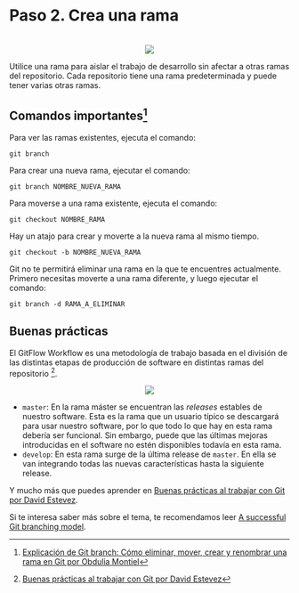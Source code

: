 # Paso 2. Crea una rama

<div align="center">
  </br>
	<img src="https://ik.imagekit.io/gdgjaen/charlas/open-source-2021/tr:h-0.8/git-crear-rama_7oXZIjj-mI.png" />
</div>


Utilice una rama para aislar el trabajo de desarrollo sin afectar a otras ramas del repositorio. Cada repositorio tiene una rama predeterminada y puede tener varias otras ramas. 

## Comandos importantes[^1]

Para ver las ramas existentes, ejecuta el comando:

```shell
git branch
```

Para crear una nueva rama, ejecutar el comando:

```shell
git branch NOMBRE_NUEVA_RAMA
```

Para moverse a una rama existente, ejecuta el comando:

```shell
git checkout NOMBRE_RAMA
```

Hay un atajo para crear y moverte a la nueva rama al mismo tiempo.

```shell
git checkout -b NOMBRE_NUEVA_RAMA
```

Git no te permitirá eliminar una rama en la que te encuentres actualmente. Primero necesitas moverte a una rama diferente, y luego ejecutar el comando:

```shell
git branch -d RAMA_A_ELIMINAR
```

## Buenas prácticas 

El GitFlow Workflow es una metodología de trabajo basada en el división de las distintas etapas de producción de software en distintas ramas del repositorio [^2].

<div align="center">
	<img src="https://ik.imagekit.io/gdgjaen/charlas/open-source-2021/tr:w-0.1/gitflow_gJcH9FOxg.svg" />
</div>


- `master`: En la rama máster se encuentran las *releases* estables de nuestro software. Esta es la rama que un usuario típico se descargará para usar nuestro software, por lo que todo lo que hay en esta rama debería ser funcional. Sin embargo, puede que las últimas mejoras introducidas en el software no estén disponibles todavía en esta rama.
- `develop`: En esta rama surge de la última release de `master`. En ella se van integrando todas las nuevas características hasta la siguiente release.

Y mucho más que puedes aprender en [Buenas prácticas al trabajar con Git por David Estevez](https://david-estevez.gitbooks.io/the-git-the-bad-and-the-ugly/content/es/buenas-practicas-al-trabajar-con-git.html).

Si te interesa saber más sobre el tema, te recomendamos leer [A successful Git branching model](https://nvie.com/posts/a-successful-git-branching-model/).

[^1]: [Explicación de Git branch: Cómo eliminar, mover, crear y renombrar una rama en Git por Obdulia Montiel](https://www.freecodecamp.org/espanol/news/explicacion-de-la-rama-de-gi-como-eliminar/#cambiar-de-rama)
[^2]: [Buenas prácticas al trabajar con Git por David Estevez](https://david-estevez.gitbooks.io/the-git-the-bad-and-the-ugly/content/es/buenas-practicas-al-trabajar-con-git.html)

